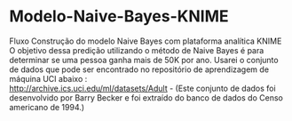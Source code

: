 # Modelo-Naive-Bayes-KNIME
Fluxo Construção do modelo Naive Bayes com plataforma analítica KNIME
O objetivo dessa  predição utilizando o método de Naive Bayes é para determinar se uma pessoa ganha mais de  50K por ano.  Usarei o  conjunto de dados que pode ser encontrado no repositório de aprendizagem de máquina UCI abaixo :  
http://archive.ics.uci.edu/ml/datasets/Adult  - (Este conjunto de dados foi desenvolvido por Barry Becker e foi extraído do banco de dados do Censo americano de 1994.)

